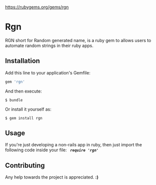 https://rubygems.org/gems/rgn

# Rgn

RGN short for Random generated name, is a ruby gem to allows users to automate random strings in their ruby apps.



## Installation

Add this line to your application's Gemfile:

```ruby
gem 'rgn'
```

And then execute:

    $ bundle

Or install it yourself as:

    $ gem install rgn

## Usage

If you're just developing a non-rails app in ruby, then just import the following code inside your file: <b><i><code> require 'rgn' </code></i></b>


## Contributing

Any help towards the project is appreciated.  <b>:)</b>
